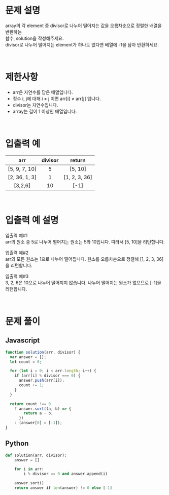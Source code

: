 # 문제 설명

array의 각 element 중 divisor로 나누어 떨어지는 값을 오름차순으로 정렬한 배열을 반환하는 <br/>
함수, solution을 작성해주세요. <br />
divisor로 나누어 떨어지는 element가 하나도 없다면 배열에 -1을 담아 반환하세요.

<br />

# 제한사항

- arr은 자연수를 담은 배열입니다.
- 정수 i, j에 대해 i ≠ j 이면 arr[i] ≠ arr[j] 입니다.
- divisor는 자연수입니다.
- array는 길이 1 이상인 배열입니다.

<br />

# 입출력 예

|      arr      | divisor |    return     |
| :-----------: | :-----: | :-----------: |
| [5, 9, 7, 10] |    5    |    [5, 10]    |
| [2, 36, 1, 3] |    1    | [1, 2, 3, 36] |
|    [3,2,6]    |   10    |     [-1]      |

<br />

# 입출력 예 설명

입출력 예#1 <br />
arr의 원소 중 5로 나누어 떨어지는 원소는 5와 10입니다. 따라서 [5, 10]을 리턴합니다.

입출력 예#2 <br />
arr의 모든 원소는 1으로 나누어 떨어집니다. 원소를 오름차순으로 정렬해 [1, 2, 3, 36]을 리턴합니다.

입출력 예#3 <br />
3, 2, 6은 10으로 나누어 떨어지지 않습니다. 나누어 떨어지는 원소가 없으므로 [-1]을 리턴합니다.

<br />

# 문제 풀이

## Javascript

```js
function solution(arr, divisor) {
  var answer = [];
  let count = 0;

  for (let i = 0; i < arr.length; i++) {
    if (arr[i] % divisor === 0) {
      answer.push(arr[i]);
      count += 1;
    }
  }

  return count !== 0
    ? answer.sort((a, b) => {
        return a - b;
      })
    : (answer[0] = [-1]);
}
```

## Python

```python
def solution(arr, divisor):
    answer = []

    for i in arr:
        i % divisor == 0 and answer.append(i)

    answer.sort()
    return answer if len(answer) != 0 else [-1]
```
